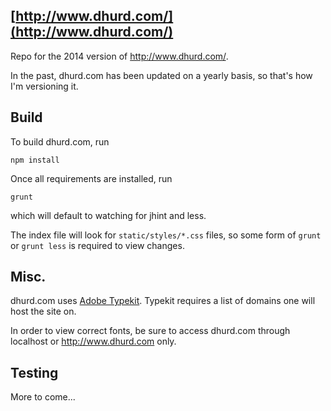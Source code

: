 ## [http://www.dhurd.com/](http://www.dhurd.com/)

Repo for the 2014 version of http://www.dhurd.com/.

In the past, dhurd.com has been updated on a yearly basis, so that's how I'm versioning it.


## Build

To build dhurd.com, run

    npm install

Once all requirements are installed, run

    grunt

which will default to watching for jhint and less.

The index file will look for `static/styles/*.css` files, so some form of `grunt` or `grunt less` is required to view changes.


## Misc.

dhurd.com uses [Adobe Typekit](https://typekit.com/). Typekit requires a list of domains one will host the site on.

In order to view correct fonts, be sure to access dhurd.com through localhost or http://www.dhurd.com only.


## Testing

More to come...